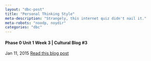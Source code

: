 ```yaml
---
layout: "dbc-post"
title: "Personal Thinking Style"
meta-description: "Strangely, this internet quiz didn't nail it."
meta-robots: "noodp, noydir"
categories: "dbc"
---
```

<h4>Phase 0 Unit 1 Week 3 | Cultural Blog #3</h4>
<span class="meta">Jan 11, 2015</span>
  <a href="http://jannypie.github.io/blog/c3_thinking-style.html" title="Read more">Read this blog post</a>